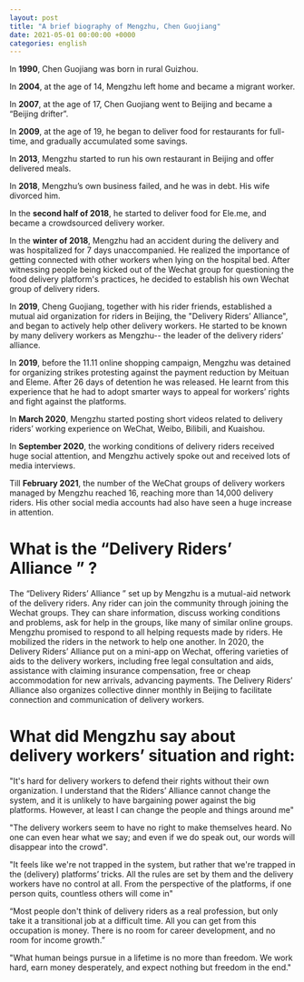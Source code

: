 ```yaml
---
layout: post
title: "A brief biography of Mengzhu, Chen Guojiang"
date: 2021-05-01 00:00:00 +0000
categories: english 
---
```


In __1990__, Chen Guojiang was born in rural Guizhou. 

In __2004__, at the age of 14, Mengzhu left home and became a migrant worker.  

In __2007__, at the age of 17, Chen Guojiang went to Beijing and became a “Beijing drifter”. 

In __2009__, at the age of 19, he began to deliver food for restaurants for full-time, and gradually accumulated some savings. 

In __2013__, Mengzhu started to run his own restaurant in Beijing and offer delivered meals.

In __2018__, Mengzhu’s own business failed, and he was in debt. His wife divorced him. 

In the __second half of 2018__, he started to deliver food for Ele.me, and became a crowdsourced delivery worker.

In the __winter of 2018__, Mengzhu had an accident during the delivery and was hospitalized for 7 days unaccompanied. He realized the importance of getting connected with other workers when lying on the hospital bed.  After witnessing people being kicked out of the Wechat group for questioning the food delivery platform's practices, he decided to establish his own Wechat group of delivery riders.

In __2019__, Cheng Guojiang, together with his rider friends, established a mutual aid organization for riders in Beijing, the "Delivery Riders’ Alliance", and began to actively help other delivery workers. He started to be known by many delivery workers as Mengzhu-- the leader of the delivery riders’ alliance. 

In __2019__, before the 11.11 online shopping campaign, Mengzhu was detained for organizing strikes protesting against the payment reduction by Meituan and Eleme.  After 26 days of detention he was released. He learnt from this experience that he had to adopt smarter ways to appeal for workers’ rights and fight against the platforms.

In __March 2020__,  Mengzhu started posting short videos related to delivery riders’ working experience on WeChat, Weibo, Bilibili, and Kuaishou. 

In __September 2020__, the working conditions of delivery riders received huge social attention, and Mengzhu actively spoke out and received lots of media interviews.

Till __February 2021__, the number of the WeChat groups of delivery workers managed by Mengzhu reached 16, reaching more than 14,000 delivery riders. His other social media accounts had also have seen a huge increase in attention.

# What is the “Delivery Riders’ Alliance ” ?

The “Delivery Riders’ Alliance ” set up by Mengzhu is a mutual-aid network of the delivery riders. Any rider can join the community through joining the Wechat groups. They can share information, discuss working conditions and problems, ask for help in the groups, like many of similar online groups. Mengzhu promised to respond to all helping requests made by riders. He mobilized the riders in the network to help one another. In 2020, the Delivery Riders’ Alliance put on a mini-app on Wechat, offering varieties of aids to the delivery workers, including free legal consultation and aids, assistance with claiming insurance compensation, free or cheap accommodation for new arrivals, advancing payments. The Delivery Riders’ Alliance also organizes collective dinner monthly in Beijing to facilitate connection and communication of delivery workers.   

# What did Mengzhu say about delivery workers’ situation and right: 
"It's hard for delivery workers to defend their rights without their own organization. I understand that the Riders’ Alliance cannot change the system, and it is unlikely to have bargaining power against the big platforms. However, at least I can change the people and things around me" 

"The delivery workers  seem to have no right to make themselves heard. No one can even hear what we say; and even if we do speak out, our words will disappear into the crowd".

"It feels like we're not trapped  in the system, but rather that we're trapped in the (delivery) platforms’ tricks.  All the rules are set by them and the delivery workers have no control at all. From the perspective of the platforms, if one person quits, countless others will come in"

“Most people don't think of delivery riders as a real profession, but only take it a transitional job at a difficult time. All you can get from this occupation is money. There is no room for career development, and no room for income growth.”

"What human beings pursue in a lifetime is  no more than freedom.  We work hard, earn money desperately, and expect nothing but freedom in the end." 
